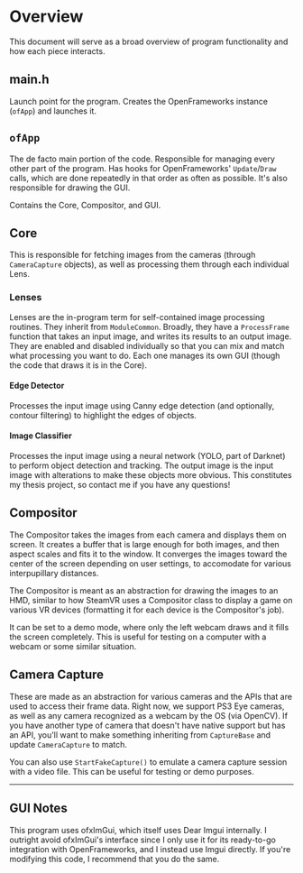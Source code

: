 # Overview

This document will serve as a broad overview of program functionality and how each piece interacts.

## main.h
Launch point for the program. Creates the OpenFrameworks instance (`ofApp`) and launches it.

## `ofApp`
The de facto main portion of the code. Responsible for managing every other part of the program.
Has hooks for OpenFrameworks' `Update`/`Draw` calls, which are done repeatedly in that order as 
often as possible. It's also responsible for drawing the GUI.

Contains the Core, Compositor, and GUI.

## Core
This is responsible for fetching images from the cameras (through `CameraCapture` objects), as
well as processing them through each individual Lens.

### Lenses
Lenses are the in-program term for self-contained image processing routines. They inherit from
`ModuleCommon`. Broadly, they have a `ProcessFrame` function that takes an input image, and
writes its results to an output image. They are enabled and disabled individually so that
you can mix and match what processing you want to do. Each one manages its own GUI (though
the code that draws it is in the Core).

#### Edge Detector
Processes the input image using Canny edge detection (and optionally, contour filtering)
to highlight the edges of objects.

#### Image Classifier
Processes the input image using a neural network (YOLO, part of Darknet) to perform object
detection and tracking. The output image is the input image with alterations to make these
objects more obvious. This constitutes my thesis project, so contact me if you have any
questions!

## Compositor
The Compositor takes the images from each camera and displays them on screen. It creates a buffer
that is large enough for both images, and then aspect scales and fits it to the window. It converges
the images toward the center of the screen depending on user settings, to accomodate for various 
interpupillary distances.

The Compositor is meant as an abstraction for drawing the images to an HMD, similar to how SteamVR
uses a Compositor class to display a game on various VR devices (formatting it for each device is
the Compositor's job).

It can be set to a demo mode, where only the left webcam draws and it fills the screen completely.
This is useful for testing on a computer with a webcam or some similar situation.


## Camera Capture
These are made as an abstraction for various cameras and the APIs that are used to access their
frame data. Right now, we support PS3 Eye cameras, as well as any camera recognized as a webcam
by the OS (via OpenCV). If you have another type of camera that doesn't have native support but 
has an API, you'll want to make something inheriting from `CaptureBase` and update `CameraCapture` 
to match. 

You can also use `StartFakeCapture()` to emulate a camera capture session with a video file. This
can be useful for testing or demo purposes.

-------------------------

## GUI Notes
This program uses ofxImGui, which itself uses Dear Imgui internally. I outright avoid
ofxImGui's interface since I only use it for its ready-to-go integration with OpenFrameworks,
and I instead use Imgui directly. If you're modifying this code, I recommend that you do the 
same.